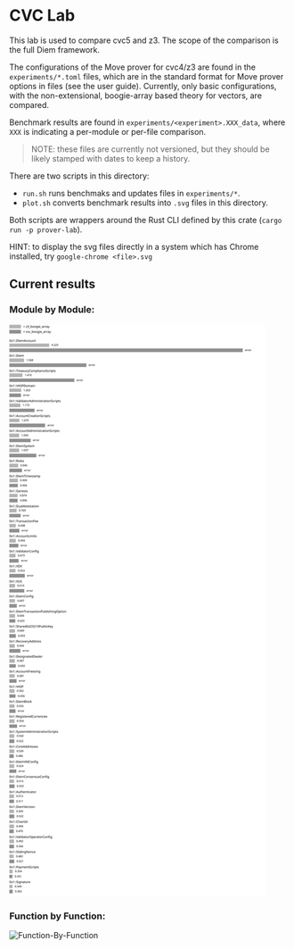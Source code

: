 # CVC Lab

This lab is used to compare cvc5 and z3. The scope of the comparison is the full Diem framework.

The configurations of the Move prover for cvc4/z3 are found in the `experiments/*.toml` files, which
are in the standard format for Move prover options in files (see the user guide). Currently, only
basic configurations, with the non-extensional, boogie-array based theory for vectors, are compared.

Benchmark results are found in `experiments/<experiment>.XXX_data`, where `XXX` is indicating a
per-module or per-file comparison.
> NOTE: these files are currently not versioned, but they should be likely stamped with dates to keep a history.

There are two scripts in this directory:

- `run.sh` runs benchmaks and updates files in `experiments/*`.
- `plot.sh` converts benchmark results into `.svg` files in this directory.

Both scripts are wrappers around the Rust CLI defined by this crate (`cargo run -p prover-lab`).

HINT: to display the svg files directly in a system which has Chrome installed, try
`google-chrome <file>.svg`

## Current results

### Module by Module:

![Module-By-Module](mod_by_mod.svg)

### Function by Function:

![Function-By-Function](fun_by_fun.svg)
